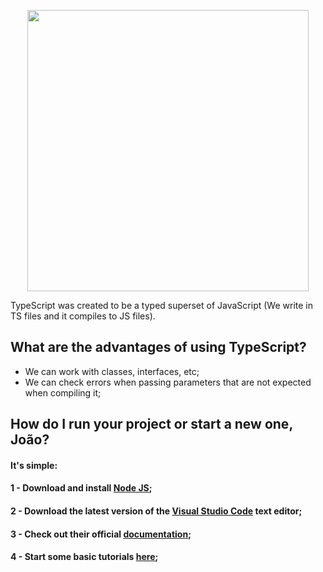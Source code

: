 <p align="center">
  <img src="https://github.com/jvlessa/Typescript--First-Look/blob/master/images/logo-new.png" width="450">
</p>

TypeScript was created to be a typed superset of JavaScript (We write in TS files and it compiles to JS files).

## What are the advantages of using TypeScript?
- We can work with classes, interfaces, etc;
- We can check errors when passing parameters that are not expected when compiling it;

## How do I run your project or start a new one, João? 
#### It's simple: 
#### 1 - Download and install [Node JS](https://nodejs.org/en/download/);
#### 2 - Download the latest version of the [Visual Studio Code](https://code.visualstudio.com/download) text editor;
#### 3 - Check out their official [documentation](https://www.typescriptlang.org/docs/home.html);
#### 4 - Start some basic tutorials [here](https://www.typescriptlang.org/docs/handbook/typescript-in-5-minutes.html);
